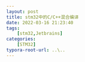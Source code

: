 ```yaml
---
layout: post
title: stm32中的C/C++混合编译
date: 2022-03-16 21:23:40
tags: 
    [stm32,Jetbrains] 
categories: 
    [STM32]
typora-root-url: ..\..
---
```

